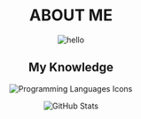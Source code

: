 # <h1 align="center"> ABOUT ME </h1>
<p align="center">
  <img src="https://readme-typing-svg.herokuapp.com?font=Kanit&size=25&duration=2000&pause=500&color=57ff00&width=124&lines=hello+user;i'm+way64!" alt="hello"/>
  <h2 align="center">My Knowledge</h2>
  <div align="center">
    <img src="https://skillicons.dev/icons?i=py,html,css,nextjs,react,tailwind&perline=3" alt="Programming Languages Icons"/>
  </div>
</p>

<p align="center">
  <img src="https://github-readme-stats.vercel.app/api/?username=way64&title_color=ffffff&text_color=ffffff&show_icons=true&bg_color=00000000&hide_border=true&icon_color=ffffff&hide_title=true&count_private=true" alt="GitHub Stats"/>
</p>
